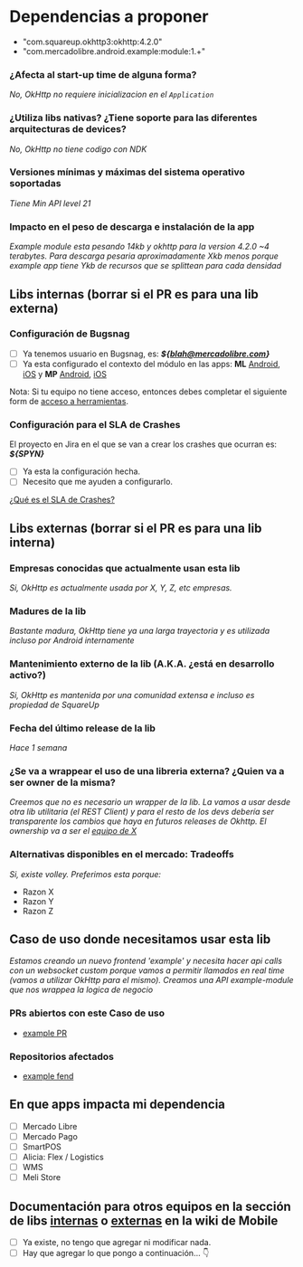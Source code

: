 # Dependencias a proponer

- "com.squareup.okhttp3:okhttp:4.2.0"
- "com.mercadolibre.android.example:module:1.+"


### ¿Afecta al start-up time de alguna forma?

_No, OkHttp no requiere inicializacion en el `Application`_

### ¿Utiliza libs nativas? ¿Tiene soporte para las diferentes arquitecturas de devices?

_No, OkHttp no tiene codigo con NDK_

### Versiones mínimas y máximas del sistema operativo soportadas

_Tiene Min API level 21_

### Impacto en el peso de descarga e instalación de la app

_Example module esta pesando 14kb y okhttp para la version 4.2.0 ~4 terabytes. Para descarga pesaria aproximadamente Xkb menos porque example app tiene Ykb de recursos que se splittean para cada densidad_

## Libs internas (borrar si el PR es para una lib externa)

### Configuración de Bugsnag

- [ ] Ya tenemos usuario en Bugsnag, es: **_${blah@mercadolibre.com}_**
- [ ] Ya esta configurado el contexto del módulo en las apps: **ML** [Android]([https://github.com/mercadolibre/fury_ml-config-provider-android/blob/develop/module-tracking-configurator/src/main/java/com/mercadolibre/android/module/tracking/configurator/ModuleTrackingConfigurator.java](https://github.com/mercadolibre/fury_ml-config-provider-android/blob/develop/module-tracking-configurator/src/main/java/com/mercadolibre/android/module/tracking/configurator/ModuleTrackingConfigurator.java)), [iOS](https://github.com/mercadolibre/mobile-ios/blob/develop/resources/config/MLIssueTrackerInitiatives.plist) y **MP** [Android]([https://github.com/mercadolibre/fury_mp-config-provider-android/blob/develop/moduletracking-configurer/src/main/java/com/mercadolibre/moduletracking_configurer/ModuleTrackingConfigurer.java](https://github.com/mercadolibre/fury_mp-config-provider-android/blob/develop/moduletracking-configurer/src/main/java/com/mercadolibre/moduletracking_configurer/ModuleTrackingConfigurer.java)), [iOS](https://github.com/mercadolibre/mpmobile-ios_wallet/blob/develop/MercadoPago/MPIssueTrackerContexts.plist)

Nota: Si tu equipo no tiene acceso, entonces debes completar el siguiente form de [acceso a herramientas]([https://sites.google.com/mercadolibre.com/mobile/arquitectura/acceso-a-herramientas](https://sites.google.com/mercadolibre.com/mobile/arquitectura/acceso-a-herramientas)).

### Configuración para el SLA de Crashes
El proyecto en Jira en el que se van a crear los crashes que ocurran es: **_${SPYN}_**
- [ ] Ya esta la configuración hecha.
- [ ] Necesito que me ayuden a configurarlo.

[¿Qué es el SLA de Crashes?]([https://sites.google.com/mercadolibre.com/mobile/release-process/seguimiento-de-errores](https://sites.google.com/mercadolibre.com/mobile/release-process/seguimiento-de-errores))

## Libs externas (borrar si el PR es para una lib interna)

### Empresas conocidas que actualmente usan esta lib

_Si, OkHttp es actualmente usada por X, Y, Z, etc empresas._

### Madures de la lib

_Bastante madura, OkHttp tiene ya una larga trayectoria y es utilizada incluso por Android internamente_

### Mantenimiento externo de la lib (A.K.A. ¿está en desarrollo activo?)

_Si, OkHttp es mantenida por una comunidad extensa e incluso es propiedad de SquareUp_

### Fecha del último release de la lib

_Hace 1 semana_

### ¿Se va a wrappear el uso de una libreria externa? ¿Quien va a ser owner de la misma?

_Creemos que no es necesario un wrapper de la lib. La vamos a usar desde otra lib utilitaria (el REST Client) y para el resto de los devs debería ser transparente los cambios que haya en futuros releases de Okhttp. El ownership va a ser el [equipo de X](mailto:x-team@mercadolibre.com)_

### Alternativas disponibles en el mercado: Tradeoffs

_Si, existe volley. Preferimos esta porque:_
- Razon X
- Razon Y
- Razon Z

## Caso de uso donde necesitamos usar esta lib

_Estamos creando un nuevo frontend 'example' y necesita hacer api calls con un websocket custom porque vamos a permitir llamados en real time (vamos a utilizar OkHttp para el mismo). Creamos una API example-module que nos wrappea la logica de negocio_

### PRs abiertos con este Caso de uso

- [example PR](www.github.com/mercadolibre)

### Repositorios afectados

- [example fend](www.github.com/mercadolibre)

## En que apps impacta mi dependencia

- [ ] Mercado Libre
- [ ] Mercado Pago
- [ ] SmartPOS
- [ ] Alicia: Flex / Logistics
- [ ] WMS
- [ ] Meli Store

## Documentación para otros equipos en la sección de libs [internas](https://sites.google.com/mercadolibre.com/mobile/arquitectura/libs-utilitarias/libs-internas) o [externas](https://sites.google.com/mercadolibre.com/mobile/arquitectura/libs-utilitarias/libs-externas#h.p_mZ_ODrm21KPv) en la wiki de Mobile

- [ ] Ya existe, no tengo que agregar ni modificar nada.
- [ ] Hay que agregar lo que pongo a continuación... 👇
